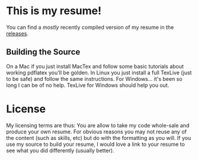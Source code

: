 # This is my resume!

You can find a *mostly* recently compiled version of my resume in the [releases](https://github.com/dcousineau/resume/releases).

## Building the Source

On a Mac if you just install MacTex and follow some basic tutorials about working pdflatex you'll be golden. In Linux you just install a full TexLive (just to be safe) and follow the same instructions. For Windows... it's been so long I can be of no help. TexLive for Windows should help you out.

# License

My licensing terms are thus: You are allow to take my code whole-sale and produce your own resume. For obvious reasons you may not reuse any of the content (such as skills, etc) but do with the formatting as you will. If you use my source to build your resume, I would love a link to your resume to see what you did differently (usually better).